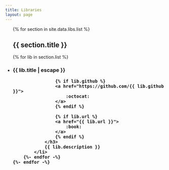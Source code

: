 ```yaml
---
title: Libraries
layout: page
---
```


<ul class="post-list">
    {% for section in site.data.libs.list %}
        <h2>{{ section.title }}</h2>
        {% for lib in section.list %}
            <li>
                <h3 class="d2-lib-header">
                    {{ lib.title | escape }}

                    {% if lib.github %}
                    <a href="https://github.com/{{ lib.github }}">
                        :octocat:
                    </a>
                    {% endif %}

                    {% if lib.url %}
                    <a href="{{ lib.url }}">
                        :book:
                    </a>
                    {% endif %}
                </h3>
                {{ lib.description }}
            </li>
        {%- endfor -%}
	{%- endfor -%}
</ul>
